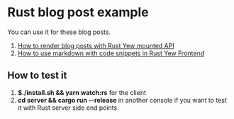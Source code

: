 # Rust blog post example

You can use it for these blog posts.

1. [How to render blog posts with Rust Yew mounted API](https://www.steadylearner.com/blog/read/How-to-render-blog-posts-with-Rust-Yew-mounted-API)
2. [How to use markdown with code snippets in Rust Yew Frontend](https://www.steadylearner.com/blog/read/How-to-use-markdown-with-code-snippets-in-Rust-Yew-Frontend)

## How to test it

1. **$./install.sh && yarn watch:rs** for the client
2. **cd server && cargo run --release** in another console if you want to test it with Rust server side end points.



